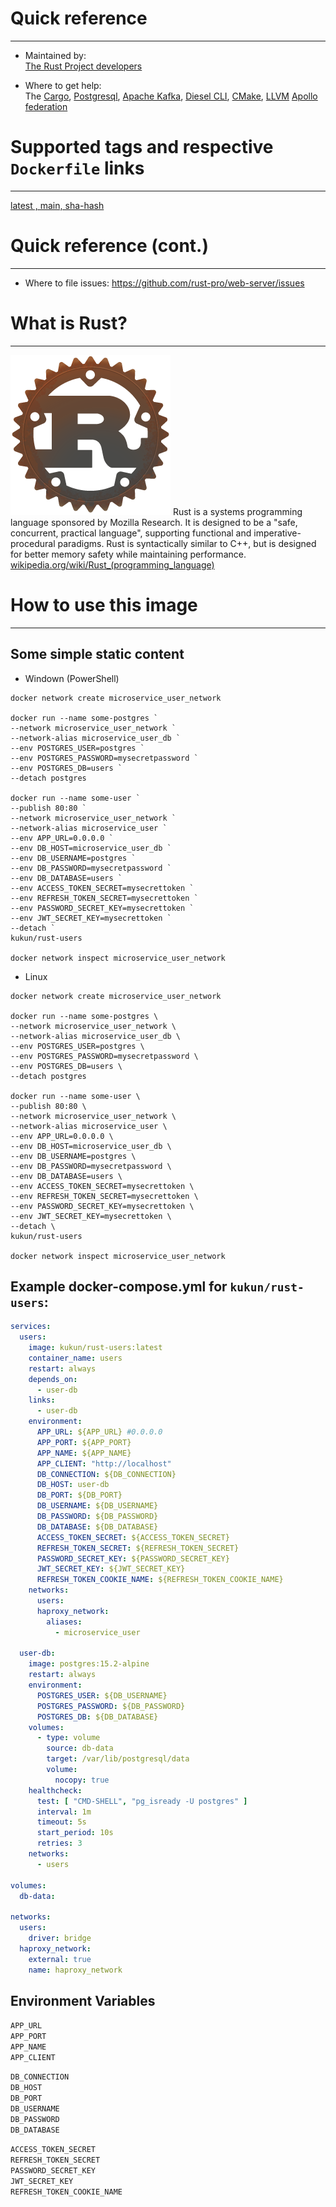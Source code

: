 # Quick reference
---

- Maintained by: <br>
  [The Rust Project developers](https://github.com/rust-pro/web-server)

- Where to get help: <br>
  The
  [Cargo](https://doc.rust-lang.org/stable/cargo/),
  [Postgresql](https://www.postgresql.org/download/),
  [Apache Kafka](https://kafka.apache.org/quickstart),
  [Diesel CLI](https://diesel.rs/guides/getting-started.html),
  [CMake](https://cmake.org/download/#latest),
  [LLVM](https://releases.llvm.org/download.html)
  [Apollo federation](https://www.apollographql.com/docs/federation/quickstart/local-composition/)

# Supported tags and respective `Dockerfile` links
---
[latest , main, sha-hash](https://github.com/rust-pro/web-server/blob/main/users/docker/production/Dockerfile)

# Quick reference (cont.)
---

- Where to file issues:
  https://github.com/rust-pro/web-server/issues

# What is Rust?
---
![Logo](https://raw.githubusercontent.com/docker-library/docs/a11c341c57de07fbccfed7b21ea92d4bc40130a2/rust/logo.png)
Rust is a systems programming language sponsored by Mozilla Research. It is designed to be a "safe, concurrent,
practical language", supporting functional and imperative-procedural paradigms. Rust is syntactically similar to C++,
but is designed for better memory safety while maintaining performance. <br>
[wikipedia.org/wiki/Rust_(programming_language)](https://en.wikipedia.org/wiki/Rust_(programming_language))

# How to use this image
--- 

## Some simple static content
- Windown (PowerShell)
```shell
docker network create microservice_user_network

docker run --name some-postgres `
--network microservice_user_network `
--network-alias microservice_user_db `
--env POSTGRES_USER=postgres `
--env POSTGRES_PASSWORD=mysecretpassword `
--env POSTGRES_DB=users `
--detach postgres

docker run --name some-user `
--publish 80:80 `
--network microservice_user_network `
--network-alias microservice_user `
--env APP_URL=0.0.0.0 `
--env DB_HOST=microservice_user_db `
--env DB_USERNAME=postgres `
--env DB_PASSWORD=mysecretpassword `
--env DB_DATABASE=users `
--env ACCESS_TOKEN_SECRET=mysecrettoken `
--env REFRESH_TOKEN_SECRET=mysecrettoken `
--env PASSWORD_SECRET_KEY=mysecrettoken `
--env JWT_SECRET_KEY=mysecrettoken `
--detach `
kukun/rust-users

docker network inspect microservice_user_network
```

- Linux
```shell
docker network create microservice_user_network

docker run --name some-postgres \
--network microservice_user_network \
--network-alias microservice_user_db \
--env POSTGRES_USER=postgres \
--env POSTGRES_PASSWORD=mysecretpassword \
--env POSTGRES_DB=users \
--detach postgres

docker run --name some-user \
--publish 80:80 \
--network microservice_user_network \
--network-alias microservice_user \
--env APP_URL=0.0.0.0 \
--env DB_HOST=microservice_user_db \
--env DB_USERNAME=postgres \
--env DB_PASSWORD=mysecretpassword \
--env DB_DATABASE=users \
--env ACCESS_TOKEN_SECRET=mysecrettoken \
--env REFRESH_TOKEN_SECRET=mysecrettoken \
--env PASSWORD_SECRET_KEY=mysecrettoken \
--env JWT_SECRET_KEY=mysecrettoken \
--detach \
kukun/rust-users

docker network inspect microservice_user_network
```



## Example docker-compose.yml for `kukun/rust-users`:

```yaml
services:
  users:
    image: kukun/rust-users:latest
    container_name: users
    restart: always
    depends_on:
      - user-db
    links:
      - user-db
    environment:
      APP_URL: ${APP_URL} #0.0.0.0
      APP_PORT: ${APP_PORT}
      APP_NAME: ${APP_NAME}
      APP_CLIENT: "http://localhost"
      DB_CONNECTION: ${DB_CONNECTION}
      DB_HOST: user-db
      DB_PORT: ${DB_PORT}
      DB_USERNAME: ${DB_USERNAME}
      DB_PASSWORD: ${DB_PASSWORD}
      DB_DATABASE: ${DB_DATABASE}
      ACCESS_TOKEN_SECRET: ${ACCESS_TOKEN_SECRET}
      REFRESH_TOKEN_SECRET: ${REFRESH_TOKEN_SECRET}
      PASSWORD_SECRET_KEY: ${PASSWORD_SECRET_KEY}
      JWT_SECRET_KEY: ${JWT_SECRET_KEY}
      REFRESH_TOKEN_COOKIE_NAME: ${REFRESH_TOKEN_COOKIE_NAME}
    networks:
      users:
      haproxy_network:
        aliases:
          - microservice_user

  user-db:
    image: postgres:15.2-alpine
    restart: always
    environment:
      POSTGRES_USER: ${DB_USERNAME}
      POSTGRES_PASSWORD: ${DB_PASSWORD}
      POSTGRES_DB: ${DB_DATABASE}
    volumes:
      - type: volume
        source: db-data
        target: /var/lib/postgresql/data
        volume:
          nocopy: true
    healthcheck:
      test: [ "CMD-SHELL", "pg_isready -U postgres" ]
      interval: 1m
      timeout: 5s
      start_period: 10s
      retries: 3
    networks:
      - users

volumes:
  db-data:

networks:
  users:
    driver: bridge
  haproxy_network:
    external: true
    name: haproxy_network
```

## Environment Variables

`APP_URL` <br>
`APP_PORT` <br>
`APP_NAME` <br>
`APP_CLIENT` <br>

`DB_CONNECTION` <br>
`DB_HOST` <br>
`DB_PORT` <br>
`DB_USERNAME` <br>
`DB_PASSWORD` <br>
`DB_DATABASE` <br>

`ACCESS_TOKEN_SECRET` <br>
`REFRESH_TOKEN_SECRET` <br>
`PASSWORD_SECRET_KEY` <br>
`JWT_SECRET_KEY` <br>
`REFRESH_TOKEN_COOKIE_NAME` <br>